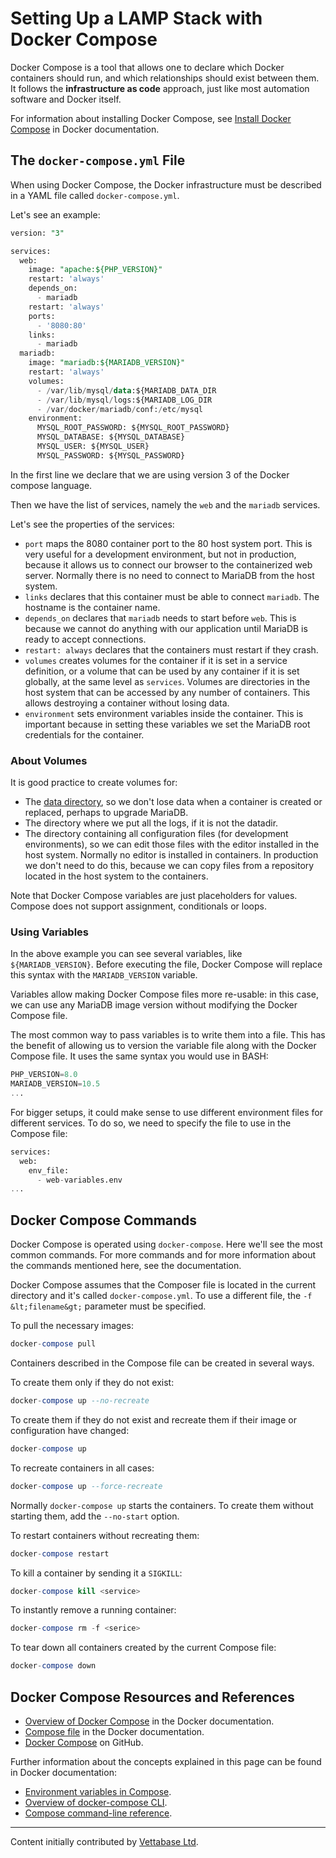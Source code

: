 # Setting Up a LAMP Stack with Docker Compose

Docker Compose is a tool that allows one to declare which Docker containers should run, and which relationships should exist between them. It follows the <strong>infrastructure as code</strong> approach, just like most automation software and Docker itself.

For information about installing Docker Compose, see [Install Docker Compose](https://docs.docker.com/compose/install/) in Docker documentation.

## The `docker-compose.yml` File

When using Docker Compose, the Docker infrastructure must be described in a YAML file called `docker-compose.yml`.

Let's see an example:

```sql
version: "3"

services:
  web:
    image: "apache:${PHP_VERSION}"
    restart: 'always'
    depends_on:
      - mariadb
    restart: 'always'
    ports:
      - '8080:80'
    links:
      - mariadb
  mariadb:
    image: "mariadb:${MARIADB_VERSION}"
    restart: 'always'
    volumes: 
      - /var/lib/mysql/data:${MARIADB_DATA_DIR
      - /var/lib/mysql/logs:${MARIADB_LOG_DIR
      - /var/docker/mariadb/conf:/etc/mysql
    environment:
      MYSQL_ROOT_PASSWORD: ${MYSQL_ROOT_PASSWORD}
      MYSQL_DATABASE: ${MYSQL_DATABASE}
      MYSQL_USER: ${MYSQL_USER}
      MYSQL_PASSWORD: ${MYSQL_PASSWORD}
```

In the first line we declare that we are using version 3 of the Docker compose language.

Then we have the list of services, namely the `web` and the `mariadb` services.

Let's see the properties of the services:

- `port` maps the 8080 container port to the 80 host system port. This is very useful for a development environment, but not in production, because it allows us to connect our browser to the containerized web server. Normally there is no need to connect to MariaDB from the host system.
- `links` declares that this container must be able to connect `mariadb`. The hostname is the container name.
- `depends_on` declares that `mariadb` needs to start before `web`. This is because we cannot do anything with our application until MariaDB is ready to accept connections.
- `restart: always` declares that the containers must restart if they crash.
- `volumes` creates volumes for the container if it is set in a service definition, or a volume that can be used by any container if it is set globally, at the same level as `services`. Volumes are directories in the host system that can be accessed by any number of containers. This allows destroying a container without losing data.
- `environment` sets environment variables inside the container. This is important because in setting these variables we set the MariaDB root credentials for the container.

### About Volumes

It is good practice to create volumes for:

- The [data directory](/kb/en/server-system-variables/#datadir), so we don't lose data when a container is created or replaced, perhaps to upgrade MariaDB.
- The directory where we put all the logs, if it is not the datadir.
- The directory containing all configuration files (for development environments), so we can edit those files with the editor installed in the host system. Normally no editor is installed in containers. In production we don't need to do this, because we can copy files from a repository located in the host system to the containers.

Note that Docker Compose variables are just placeholders for values. Compose does not support assignment, conditionals or loops.

### Using Variables

In the above example you can see several variables, like `${MARIADB_VERSION}`. Before executing the file, Docker Compose will replace this syntax with the `MARIADB_VERSION` variable.

Variables allow making Docker Compose files more re-usable: in this case, we can use any MariaDB image version without modifying the Docker Compose file.

The most common way to pass variables is to write them into a file. This has the benefit of allowing us to version the variable file along with the Docker Compose file. It uses the same syntax you would use in BASH:

```sql
PHP_VERSION=8.0
MARIADB_VERSION=10.5
...
```

For bigger setups, it could make sense to use different environment files for different services. To do so, we need to specify the file to use in the Compose file:

```sql
services:
  web:
    env_file:
      - web-variables.env
...
```

## Docker Compose Commands

Docker Compose is operated using `docker-compose`. Here we'll see the most common commands. For more commands and for more information about the commands mentioned here, see the documentation.

Docker Compose assumes that the Composer file is located in the current directory and it's called `docker-compose.yml`. To use a different file, the `-f &lt;filename&gt;`&nbsp;parameter must be specified.

To pull the necessary images:

```sql
docker-compose pull
```

Containers described in the Compose file can be created in several ways.

To create them only if they do not exist:

```sql
docker-compose up --no-recreate
```

To create them if they do not exist and recreate them if their image or configuration have changed:

```sql
docker-compose up
```

To recreate containers in all cases:

```sql
docker-compose up --force-recreate
```

Normally `docker-compose up` starts the containers. To create them without starting them, add the `--no-start` option.

To restart containers without recreating them:

```sql
docker-compose restart
```

To kill a container by sending it a `SIGKILL`:

```sql
docker-compose kill <service>
```

To instantly remove a running container:

```sql
docker-compose rm -f <serice>
```

To tear down all containers created by the current Compose file:

```sql
docker-compose down
```

## Docker Compose Resources and References

- [Overview of Docker Compose](https://docs.docker.com/compose/) in the Docker documentation.
- [Compose file](https://docs.docker.com/compose/compose-file/) in the Docker documentation.
- [Docker Compose](https://github.com/docker/compose) on GitHub.

Further information about the concepts explained in this page can be found in Docker documentation:

- [Environment variables in Compose](https://docs.docker.com/compose/environment-variables/).
- [Overview of docker-compose CLI](https://docs.docker.com/compose/reference/overview/).
- [Compose command-line reference](https://docs.docker.com/compose/reference/).

---

Content initially contributed by [Vettabase Ltd](https://vettabase.com/).